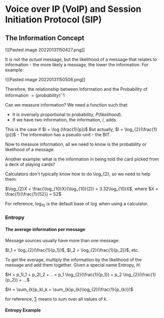 # Voice over IP (VoIP) and Session Initiation Protocol (SIP)

## The Information Concept

![[Pasted image 20220131150427.png]]

It is not the *actual* message, but the likelihood of a message that relates to information - the more likely a message, the lower the information. For example:

![[Pasted image 20220131150508.png]]

Therefore, the relationship between Information and the Probability of Information $=(probability)^-1$

Can we measure information? We need a function such that:
- It is inversely proportional to probability, $P(likelihood)$.
- If we have two information, the information, $i$, adds.

This is the case if $I = \log (\frac{1}{p})$
But actually, $I = \log_{2}(\frac{1}{p})$ - The information has a pseudo-unit - the BIT.

Now to measure information, all we need to know is the probability or likelihood of a message.

Another example: what is the information in being told the card picked from a deck of playing cards?

Calculators don't typically know how to do \log_{2}, so we need to help them:

$\log_{2}X = \frac{\log_{10}X}{\log_{10}(2)} = 3.32\log_{10}X$, where $X = \frac{1}{\frac{1}{52}} = 52$

For reference, $\log_{10}$ is the default base of $\log$ when using a calculator.

### Entropy

#### The average information per message

Message sources usually have more than one message:

$I_1 = \log_{2}(\frac{1}{p_1})$, $I_2 = \log_{2}(\frac{1}{p_2})$, etc.

To get the average, multiply the information by the likelihood of the message and add them together. Given a special name Entropy, $H$:

$H = p_1I_1 + p_2I_2 + .. = p_1 \log_{2}(\frac{1}{p_1}) + p_2 \log_{2}(\frac{1}{p_2}) + ...$

$H = \sum_{k}p_kI_k = \sum_{k}p_{k}\log_{2}(\frac{1}{p_{k}})$

for reference, $\sum$ means to sum over all values of $k$.

#### Entropy Example





